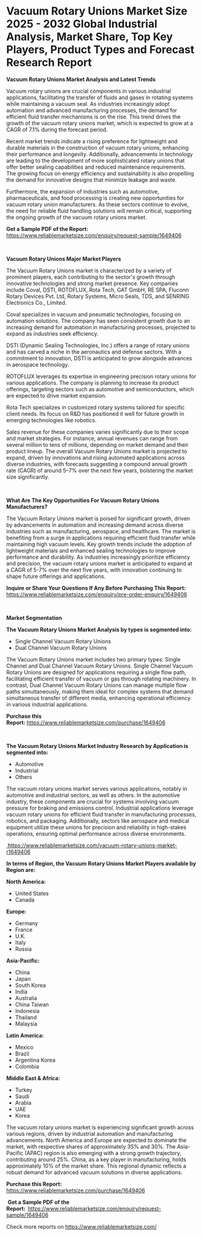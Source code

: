 <p><h1>Vacuum Rotary Unions Market Size 2025 - 2032 Global Industrial Analysis, Market Share, Top Key Players, Product Types and Forecast Research Report</h1></p><p><strong>Vacuum Rotary Unions Market Analysis and Latest Trends</strong></p>
<p><p>Vacuum rotary unions are crucial components in various industrial applications, facilitating the transfer of fluids and gases in rotating systems while maintaining a vacuum seal. As industries increasingly adopt automation and advanced manufacturing processes, the demand for efficient fluid transfer mechanisms is on the rise. This trend drives the growth of the vacuum rotary unions market, which is expected to grow at a CAGR of 7.1% during the forecast period.</p><p>Recent market trends indicate a rising preference for lightweight and durable materials in the construction of vacuum rotary unions, enhancing their performance and longevity. Additionally, advancements in technology are leading to the development of more sophisticated rotary unions that offer better sealing capabilities and reduced maintenance requirements. The growing focus on energy efficiency and sustainability is also propelling the demand for innovative designs that minimize leakage and waste.</p><p>Furthermore, the expansion of industries such as automotive, pharmaceuticals, and food processing is creating new opportunities for vacuum rotary union manufacturers. As these sectors continue to evolve, the need for reliable fluid handling solutions will remain critical, supporting the ongoing growth of the vacuum rotary unions market.</p></p>
<p><strong>Get a Sample PDF of the Report:&nbsp;</strong> <a href="https://www.reliablemarketsize.com/enquiry/request-sample/1649406?utm_campaign=3460&utm_medium=2&utm_source=Github&utm_content=ia&utm_term=26032025&utm_id=vacuum-rotary-unions">https://www.reliablemarketsize.com/enquiry/request-sample/1649406</a></p>
<p>&nbsp;</p>
<p><strong>Vacuum Rotary Unions Major Market Players</strong></p>
<p><p>The Vacuum Rotary Unions market is characterized by a variety of prominent players, each contributing to the sector's growth through innovative technologies and strong market presence. Key companies include Coval, DSTI, ROTOFLUX, Rota Tech, GAT GmbH, RE SPA, Fluconn Rotary Devices Pvt. Ltd, Rotary Systems, Micro Seals, TDS, and SENRING Electronics Co., Limited.</p><p>Coval specializes in vacuum and pneumatic technologies, focusing on automation solutions. The company has seen consistent growth due to an increasing demand for automation in manufacturing processes, projected to expand as industries seek efficiency.</p><p>DSTI (Dynamic Sealing Technologies, Inc.) offers a range of rotary unions and has carved a niche in the aeronautics and defense sectors. With a commitment to innovation, DSTI is anticipated to grow alongside advances in aerospace technology.</p><p>ROTOFLUX leverages its expertise in engineering precision rotary unions for various applications. The company is planning to increase its product offerings, targeting sectors such as automotive and semiconductors, which are expected to drive market expansion.</p><p>Rota Tech specializes in customized rotary systems tailored for specific client needs. Its focus on R&D has positioned it well for future growth in emerging technologies like robotics.</p><p>Sales revenue for these companies varies significantly due to their scope and market strategies. For instance, annual revenues can range from several million to tens of millions, depending on market demand and their product lineup. The overall Vacuum Rotary Unions market is projected to expand, driven by innovations and rising automated applications across diverse industries, with forecasts suggesting a compound annual growth rate (CAGR) of around 5–7% over the next few years, bolstering the market size significantly.</p></p>
<p>&nbsp;</p>
<p><strong>What Are The Key Opportunities For Vacuum Rotary Unions Manufacturers?</strong></p>
<p><p>The Vacuum Rotary Unions market is poised for significant growth, driven by advancements in automation and increasing demand across diverse industries such as manufacturing, aerospace, and healthcare. The market is benefiting from a surge in applications requiring efficient fluid transfer while maintaining high vacuum levels. Key growth trends include the adoption of lightweight materials and enhanced sealing technologies to improve performance and durability. As industries increasingly prioritize efficiency and precision, the vacuum rotary unions market is anticipated to expand at a CAGR of 5-7% over the next five years, with innovation continuing to shape future offerings and applications.</p></p>
<p><strong>Inquire or Share Your Questions If Any Before Purchasing This Report:</strong> <a href="https://www.reliablemarketsize.com/enquiry/pre-order-enquiry/1649406?utm_campaign=3460&utm_medium=2&utm_source=Github&utm_content=ia&utm_term=26032025&utm_id=vacuum-rotary-unions">https://www.reliablemarketsize.com/enquiry/pre-order-enquiry/1649406</a></p>
<p>&nbsp;</p>
<p><strong>Market Segmentation</strong></p>
<p><strong>The Vacuum Rotary Unions Market Analysis by types is segmented into:</strong></p>
<p><ul><li>Single Channel Vacuum Rotary Unions</li><li>Dual Channel Vacuum Rotary Unions</li></ul></p>
<p><p>The Vacuum Rotary Unions market includes two primary types: Single Channel and Dual Channel Vacuum Rotary Unions. Single Channel Vacuum Rotary Unions are designed for applications requiring a single flow path, facilitating efficient transfer of vacuum or gas through rotating machinery. In contrast, Dual Channel Vacuum Rotary Unions can manage multiple flow paths simultaneously, making them ideal for complex systems that demand simultaneous transfer of different media, enhancing operational efficiency in various industrial applications.</p></p>
<p><strong>Purchase this Report:&nbsp;</strong><a href="https://www.reliablemarketsize.com/purchase/1649406?utm_campaign=3460&utm_medium=2&utm_source=Github&utm_content=ia&utm_term=26032025&utm_id=vacuum-rotary-unions">https://www.reliablemarketsize.com/purchase/1649406</a></p>
<p>&nbsp;</p>
<p><strong>The Vacuum Rotary Unions Market Industry Research by Application is segmented into:</strong></p>
<p><ul><li>Automotive</li><li>Industrial</li><li>Others</li></ul></p>
<p><p>The vacuum rotary unions market serves various applications, notably in automotive and industrial sectors, as well as others. In the automotive industry, these components are crucial for systems involving vacuum pressure for braking and emissions control. Industrial applications leverage vacuum rotary unions for efficient fluid transfer in manufacturing processes, robotics, and packaging. Additionally, sectors like aerospace and medical equipment utilize these unions for precision and reliability in high-stakes operations, ensuring optimal performance across diverse environments.</p></p>
<p><a href="https://www.reliablemarketsize.com/vacuum-rotary-unions-market-r1649406?utm_campaign=3460&utm_medium=2&utm_source=Github&utm_content=ia&utm_term=26032025&utm_id=vacuum-rotary-unions">&nbsp;https://www.reliablemarketsize.com/vacuum-rotary-unions-market-r1649406</a></p>
<p><strong>In terms of Region, the Vacuum Rotary Unions Market Players available by Region are:</strong></p>
<p>
    <p> <strong> North America: </strong>
        <ul>
            <li>United States</li>
            <li>Canada</li>
        </ul>
        </p> 
    <p> <strong> Europe: </strong>
        <ul>
            <li>Germany</li>
            <li>France</li>
            <li>U.K.</li>
            <li>Italy</li>
            <li>Russia</li>
        </ul>
        </p> 
    <p> <strong> Asia-Pacific: </strong>
        <ul>
            <li>China</li>
            <li>Japan</li>
            <li>South Korea</li>
            <li>India</li>
            <li>Australia</li>
            <li>China Taiwan</li>
            <li>Indonesia</li>
            <li>Thailand</li>
            <li>Malaysia</li>
        </ul>
        </p> 
    <p> <strong> Latin America: </strong>
        <ul>
            <li>Mexico</li>
            <li>Brazil</li>
            <li>Argentina Korea</li>
            <li>Colombia</li>
        </ul>
        </p> 
    <p> <strong> Middle East & Africa: </strong>
        <ul>
            <li>Turkey</li>
            <li>Saudi</li>
            <li>Arabia</li>
            <li>UAE</li>
            <li>Korea</li>
        </ul>
    </p>
    </p>
<p><p>The vacuum rotary unions market is experiencing significant growth across various regions, driven by industrial automation and manufacturing advancements. North America and Europe are expected to dominate the market, with respective shares of approximately 35% and 30%. The Asia-Pacific (APAC) region is also emerging with a strong growth trajectory, contributing around 25%. China, as a key player in manufacturing, holds approximately 10% of the market share. This regional dynamic reflects a robust demand for advanced vacuum solutions in diverse applications.</p></p>
<p><strong>Purchase this Report: </strong><a href="https://www.reliablemarketsize.com/purchase/1649406?utm_campaign=3460&utm_medium=2&utm_source=Github&utm_content=ia&utm_term=26032025&utm_id=vacuum-rotary-unions">https://www.reliablemarketsize.com/purchase/1649406</a></p>
<p>&nbsp;<strong>Get a Sample PDF of the Report:&nbsp;&nbsp;</strong><a href="https://www.reliablemarketsize.com/enquiry/request-sample/1649406?utm_campaign=3460&utm_medium=2&utm_source=Github&utm_content=ia&utm_term=26032025&utm_id=vacuum-rotary-unions">https://www.reliablemarketsize.com/enquiry/request-sample/1649406</a></p>
<p><strong></strong></p>
<p>Check more reports on <a href="https://www.reliablemarketsize.com/?utm_campaign=3460&utm_medium=2&utm_source=Github&utm_content=ia&utm_term=26032025&utm_id=vacuum-rotary-unions">https://www.reliablemarketsize.com/</a></p>